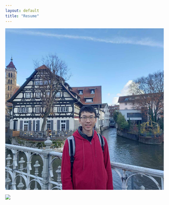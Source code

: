 ```yaml
---
layout: default
title: "Resume"
---
```


![Cover photo](/assets/photo1.jpeg)

<img src="./assets photo1.jpeg" style="max-width: 300px; max-height: 400px; width:auto; height:auto; margin-top: -15px;">


